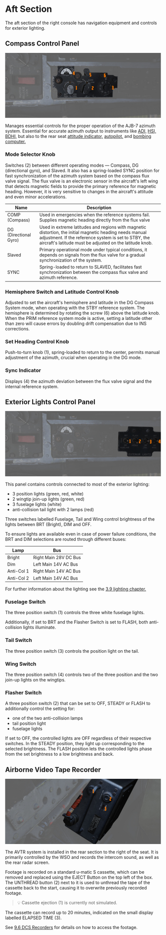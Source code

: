 # Aft Section

The aft section of the right console has navigation equipment and controls for
exterior lighting.

## Compass Control Panel

![CompassCtl](../../../img/pilot_comp_panel.jpg)

Manages essential controls for the proper operation of the AJB-7 azimuth system.
Essential for accurate azimuth output to instruments like
[ADI,](../../pilot/flight_director_group.md#attitude-director-indicator)
[HSI,](../../pilot/flight_director_group.md#horizontal-situation-indicator)
[BDHI,](../../wso/upfront_indicators.md#bearing-distance-heading-indicator-bdhi)
but also to the rear seat
[attitude indicator,](../../wso/upfront_indicators.md#attitude-indicator)
[autopilot,](../../../systems/flight_controls_gear/flight_controls.md#auotmatic-flight-control-system-afcs)
and [bombing computer.](../../../systems/weapon_systems/wrcs.md)

### Mode Selector Knob

Switches (<num>2</num>) between different operating modes — Compass, DG
(directional gyro), and Slaved. It also has a spring-loaded SYNC position for
fast synchronization of the azimuth system based on the compass flux valve
signal. The flux valve is an electronic sensor in the aircraft's left wing that
detects magnetic fields to provide the primary reference for magnetic heading.
However, it is very sensitive to changes in the aircraft's attitude and even
minor accelerations.

| Name                  | Description                                                                                                                                                                                                                  |
| --------------------- | ---------------------------------------------------------------------------------------------------------------------------------------------------------------------------------------------------------------------------- |
| COMP (Compass)        | Used in emergencies when the reference systems fail. Supplies magnetic heading directly from the flux valve                                                                                                                  |
| DG (Directional Gyro) | Used in extreme latitudes and regions with magnetic distortion, the initial magnetic heading needs manual adjustment. If the reference system is set to STBY, the aircraft's latitude must be adjusted on the latitude knob. |
| Slaved                | Primary operational mode under typical conditions, it depends on signals from the flux valve for a gradual synchronization of the system.                                                                                    |
| SYNC                  | Spring-loaded to return to SLAVED, facilitates fast synchronization between the compass flux valve and azimuth reference.                                                                                                    |

### Hemisphere Switch and Latitude Control Knob

Adjusted to set the aircraft's hemisphere and latitude in the DG Compass System
mode, when operating with the STBY reference system. The hemisphere is
determined by rotating the screw (<num>6</num>) above the latitude knob. When
the PRIM reference system mode is active, setting a latitude other than zero
will cause errors by doubling drift compensation due to INS corrections.

### Set Heading Control Knob

Push-to-turn knob (<num>1</num>), spring-loaded to return to the center, permits
manual adjustment of the azimuth, crucial when operating in the DG mode.

### Sync Indicator

Displays (<num>4</num>) the azimuth deviation between the flux valve signal and
the internal reference system.

## Exterior Lights Control Panel

![ExtLights](../../../img/pilot_ext_lights_panel.jpg)

This panel contains controls connected to most of the exterior lighting:

- 3 position lights (green, red, white)
- 2 wingtip join-up lights (green, red)
- 3 fuselage lights (white)
- anti-collision tail light with 2 lamps (red)

Three switches labelled Fuselage, Tail and Wing control brightness of the lights
between BRT (Bright), DIM and OFF.

To ensure lights are available even in case of power failure conditions, the BRT
and DIM selections are routed through different buses:

| Lamp       | Bus                   |
| ---------- | --------------------- |
| Bright     | Right Main 28V DC Bus |
| Dim        | Left Main 14V AC Bus  |
| Anti-Col 1 | Right Main 14V AC Bus |
| Anti-Col 2 | Left Main 14V AC Bus  |

For further information about the lighting see the
[3.9 lighting chapter.](../../../systems/lighting.md#exterior-lighting)

### Fuselage Switch

The three position switch (<num>1</num>) controls the three white fuselage
lights.

Additionally, if set to BRT and the Flasher Switch is set to FLASH, both
anti-collision lights illuminate.

### Tail Switch

The three position switch (<num>3</num>) controls the position light on the
tail.

### Wing Switch

The three position switch (<num>4</num>) controls two of the three position and
the two join-up lights on the wingtips.

### Flasher Switch

A three position switch (<num>2</num>) that can be set to OFF, STEADY or FLASH
to additionally control the setting for:

- one of the two anti-collision lamps
- tail position light
- fuselage lights

If set to OFF, the controlled lights are OFF regardless of their respective
switches. In the STEADY position, they light up corresponding to the selected
brightness. The FLASH position lets the controlled lights phase from the set
brightness to a low brightness and back.

## Airborne Video Tape Recorder

![Airborne Video Tape Recorder](../../../img/pilot_avtr.jpg)

The AVTR system is installed in the rear section to the right of the seat. It is
primarily controlled by the WSO and records the intercom sound, as well as the
rear radar screen.

Footage is recorded on a standard u-matic S cassette, which can be removed and
replaced using the EJECT Button on the top left of the box. The UNTHREAD button
(<num>2</num>) next to it is used to unthread the tape of the cassette back to
the start, causing it to overwrite previously recorded footage.

> 💡 Cassette ejection (<num>1</num>) is currently not simulated.

The cassette can record up to 20 minutes, indicated on the small display
labelled ELAPSED TIME (<num>3</num>).

See [9.6 DCS Recorders](../../../dcs/recorders.md) for details on how to access
the footage.
